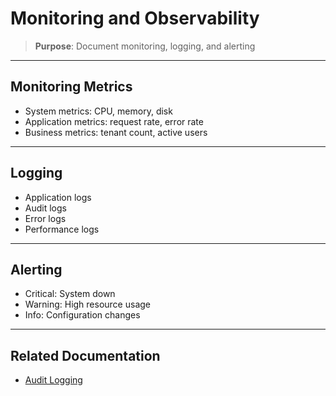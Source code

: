 # Monitoring and Observability

> **Purpose**: Document monitoring, logging, and alerting

---

## Monitoring Metrics

- System metrics: CPU, memory, disk
- Application metrics: request rate, error rate
- Business metrics: tenant count, active users

---

## Logging

- Application logs
- Audit logs
- Error logs
- Performance logs

---

## Alerting

- Critical: System down
- Warning: High resource usage
- Info: Configuration changes

---

## Related Documentation

- [Audit Logging](../security/audit-logging.md)
